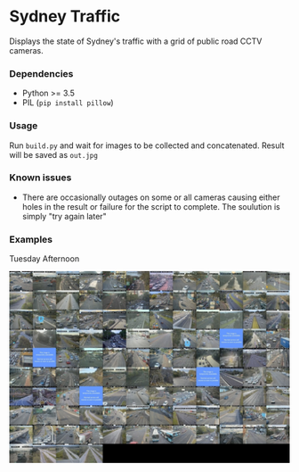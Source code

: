 # Sydney Traffic
Displays the state of Sydney's traffic with a grid of public road CCTV cameras.

### Dependencies
* Python >= 3.5
* PIL (`pip install pillow`)

### Usage
Run `build.py` and wait for images to be collected and concatenated. Result will be saved as `out.jpg`

### Known issues
* There are occasionally outages on some or all cameras causing either holes in the result or failure for the script to complete. The soulution is simply "try again later"

### Examples
Tuesday Afternoon
<div>
  <img src="examples/TuesdayEveningThumb.jpg">
</div>
